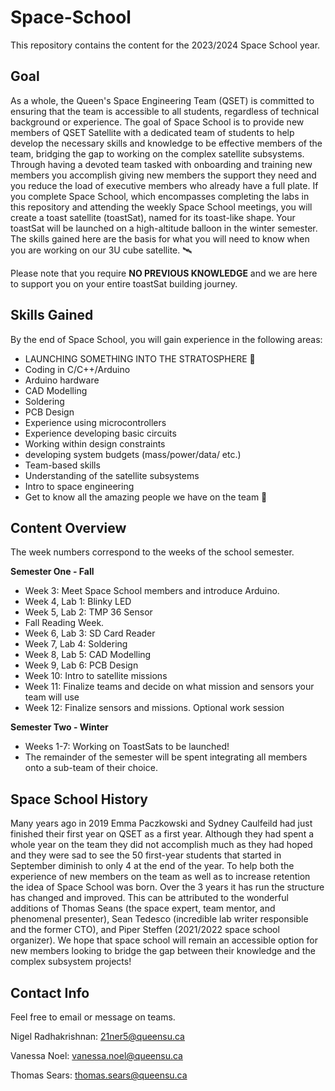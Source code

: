 # Space-School
This repository contains the content for the 2023/2024 Space School year.

## Goal
As a whole, the Queen's Space Engineering Team (QSET) is committed to ensuring that the team is accessible to all students, regardless of technical background or experience. The goal of Space School is to provide new members of QSET Satellite with a dedicated team of students to help develop the necessary skills and knowledge to be effective members of the team, bridging the gap to working on the complex satellite subsystems. Through having a devoted team tasked with onboarding and training new members you accomplish giving new members the support they need and you reduce the load of executive members who already have a full plate. If you complete Space School, which encompasses completing the labs in this repository and attending the weekly Space School meetings, you will create a toast satellite (toastSat), named for its toast-like shape. Your toastSat will be launched on a high-altitude balloon in the winter semester. The skills gained here are the basis for what you will need to know when you are working on our 3U cube satellite. 🛰️


Please note that you require **NO PREVIOUS KNOWLEDGE** and we are here to support you on your entire toastSat building journey. 

## Skills Gained
By the end of Space School, you will gain experience in the following areas:

  - LAUNCHING SOMETHING INTO THE STRATOSPHERE :rocket:
  - Coding in C/C++/Arduino
  - Arduino hardware
  - CAD Modelling
  - Soldering
  - PCB Design
  - Experience using microcontrollers
  - Experience developing basic circuits
  - Working within design constraints
  - developing system budgets (mass/power/data/ etc.)
  - Team-based skills
  - Understanding of the satellite subsystems
  - Intro to space engineering
  - Get to know all the amazing people we have on the team 🙂

## Content Overview
The week numbers correspond to the weeks of the school semester.

**Semester One - Fall** 
- Week 3: Meet Space School members and introduce Arduino.
- Week 4, Lab 1: Blinky LED
- Week 5, Lab 2: TMP 36 Sensor
- Fall Reading Week.
- Week 6, Lab 3: SD Card Reader
- Week 7, Lab 4: Soldering
- Week 8, Lab 5: CAD Modelling
- Week 9, Lab 6: PCB Design
- Week 10: Intro to satellite missions
- Week 11: Finalize teams and decide on what mission and sensors your team will use
- Week 12: Finalize sensors and missions. Optional work session

**Semester Two - Winter** 
- Weeks 1-7: Working on ToastSats to be launched!
- The remainder of the semester will be spent integrating all members onto a sub-team of their choice.

## Space School History
Many years ago in 2019 Emma Paczkowski and Sydney Caulfeild had just finished their first year on QSET as a first year. Although they had spent a whole year on the team they did not accomplish much as they had hoped and they were sad to see the 50 first-year students that started in September diminish to only 4 at the end of the year. To help both the experience of new members on the team as well as to increase retention the idea of Space School was born.  Over the 3 years it has run the structure has changed and improved.  This can be attributed to the wonderful additions of Thomas Seans (the space expert, team mentor, and phenomenal presenter), Sean Tedesco (incredible lab writer responsible and the former CTO), and Piper Steffen (2021/2022 space school organizer). We hope that space school will remain an accessible option for new members looking to bridge the gap between their knowledge and the complex subsystem projects!

## Contact Info 
Feel free to email or message on teams.

Nigel Radhakrishnan: 21ner5@queensu.ca

Vanessa Noel: vanessa.noel@queensu.ca

Thomas Sears: thomas.sears@queensu.ca
